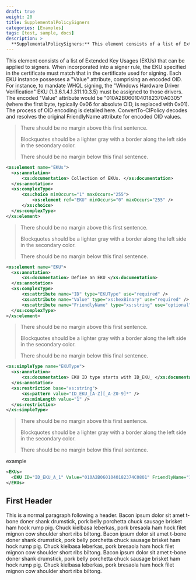 ```yaml
---
draft: true
weight: 20
title: SupplementalPolicySigners
categories: [Examples]
tags: [test, sample, docs]
description: >
  **SupplementalPolicySigners:** This element consists of a list of Extended Key Usages (EKUs) that can be applied to signers.
---
```


This element consists of a list of Extended Key Usages (EKUs) that can be applied to signers. When incorporated into a signer rule, the EKU specified in the certificate must match that in the certificate used for signing. Each EKU instance possesses a "Value" attribute, comprising an encoded OID. For instance, to mandate WHQL signing, the "Windows Hardware Driver Verification" EKU (1.3.6.1.4.1.311.10.3.5) must be assigned to those drivers. The encoded "Value" attribute would be "010A2B0601040182370A0305" (where the first byte, typically 0x06 for absolute OID, is replaced with 0x01). The process of OID encoding is detailed here. ConvertTo-CIPolicy decodes and resolves the original FriendlyName attribute for encoded OID values.


> There should be no margin above this first sentence.
>
> Blockquotes should be a lighter gray with a border along the left side in the secondary color.
>
> There should be no margin below this final sentence.

```xsd
<xs:element name="EKUs">
  <xs:annotation>
      <xs:documentation> Collection of EKUs. </xs:documentation>
  </xs:annotation>
  <xs:complexType>
      <xs:choice minOccurs="1" maxOccurs="255">
          <xs:element ref="EKU" minOccurs="0" maxOccurs="255" />
      </xs:choice>
  </xs:complexType>
</xs:element>
```

> There should be no margin above this first sentence.
>
> Blockquotes should be a lighter gray with a border along the left side in the secondary color.
>
> There should be no margin below this final sentence.

```xsd
<xs:element name="EKU">
  <xs:annotation>
      <xs:documentation> Define an EKU </xs:documentation>
  </xs:annotation>
  <xs:complexType>
      <xs:attribute name="ID" type="EKUType" use="required" />
      <xs:attribute name="Value" type="xs:hexBinary" use="required" />
      <xs:attribute name="FriendlyName" type="xs:string" use="optional" />
  </xs:complexType>
</xs:element>
```
> There should be no margin above this first sentence.
>
> Blockquotes should be a lighter gray with a border along the left side in the secondary color.
>
> There should be no margin below this final sentence.

```xsd
<xs:simpleType name="EKUType">
  <xs:annotation>
      <xs:documentation> EKU ID type starts with ID_EKU_ </xs:documentation>
  </xs:annotation>
  <xs:restriction base="xs:string">
      <xs:pattern value="ID_EKU_[A-Z][_A-Z0-9]*" />
      <xs:minLength value="1" />
  </xs:restriction>
</xs:simpleType>
```

> There should be no margin above this first sentence.
>
> Blockquotes should be a lighter gray with a border along the left side in the secondary color.
>
> There should be no margin below this final sentence.

example
```xml
<EKUs>
  <EKU ID="ID_EKU_A_1" Value="010A2B0601040182374C0801" FriendlyName="1.3.6.1.4.1.311.76.8.1" />
</EKUs>
```









## First Header

This is a normal paragraph following a header. Bacon ipsum dolor sit amet t-bone doner shank drumstick, pork belly porchetta chuck sausage brisket ham hock rump pig. Chuck kielbasa leberkas, pork bresaola ham hock filet mignon cow shoulder short ribs biltong.  Bacon ipsum dolor sit amet t-bone doner shank drumstick, pork belly porchetta chuck sausage brisket ham hock rump pig. Chuck kielbasa leberkas, pork bresaola ham hock filet mignon cow shoulder short ribs biltong.  Bacon ipsum dolor sit amet t-bone doner shank drumstick, pork belly porchetta chuck sausage brisket ham hock rump pig. Chuck kielbasa leberkas, pork bresaola ham hock filet mignon cow shoulder short ribs biltong.